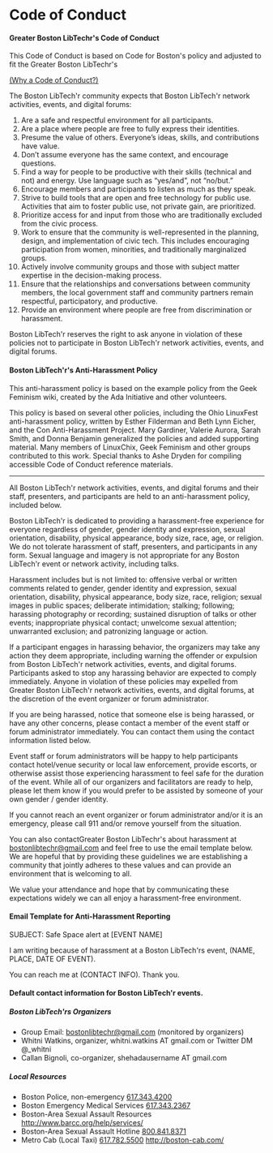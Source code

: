 Code of Conduct
===============

#### Greater Boston LibTechr's Code of Conduct
This Code of Conduct is based on Code for Boston's policy and adjusted to fit the Greater Boston LibTechr's

[(Why a Code of Conduct?)](http://incisive.nu/2014/codes-of-conduct/)

The Boston LibTech'r community expects that Boston LibTech'r network activities, events, and digital forums:

1. Are a safe and respectful environment for all participants.
2. Are a place where people are free to fully express their identities.
3. Presume the value of others. Everyone’s ideas, skills, and contributions have value.
4. Don’t assume everyone has the same context, and encourage questions.
5. Find a way for people to be productive with their skills (technical and not) and energy. Use language such as “yes/and”, not “no/but.”
6. Encourage members and participants to listen as much as they speak.
7. Strive to build tools that are open and free technology for public use. Activities that aim to foster public use, not private gain, are prioritized.
8. Prioritize access for and input from those who are traditionally excluded from the civic process.
9. Work to ensure that the community is well-represented in the planning, design, and implementation of civic tech. This includes encouraging participation from women, minorities, and traditionally marginalized groups.
10. Actively involve community groups and those with subject matter expertise in the decision-making process.
11. Ensure that the relationships and conversations between community members, the local government staff and community partners remain respectful, participatory, and productive.
12. Provide an environment where people are free from discrimination or harassment.

Boston LibTech'r reserves the right to ask anyone in violation of these policies not to participate in Boston LibTech'r network activities, events, and digital forums.

#### Boston LibTech'r's Anti-Harassment Policy

This anti-harassment policy is based on the example policy from the Geek Feminism wiki, created by the Ada Initiative and other volunteers.

This policy is based on several other policies, including the Ohio LinuxFest anti-harassment policy, written by Esther Filderman and Beth Lynn Eicher, and the Con Anti-Harassment Project. Mary Gardiner, Valerie Aurora, Sarah Smith, and Donna Benjamin generalized the policies and added supporting material. Many members of LinuxChix, Geek Feminism and other groups contributed to this work. Special thanks to Ashe Dryden for compiling accessible Code of Conduct reference materials.

* * *

All Boston LibTech'r network activities, events, and digital forums and their staff, presenters, and participants are held to an anti-harassment policy, included below.

Boston LibTech'r is dedicated to providing a harassment-free experience for everyone regardless of gender, gender identity and expression, sexual orientation, disability, physical appearance, body size, race, age, or religion. We do not tolerate harassment of staff, presenters, and participants in any form. Sexual language and imagery is not appropriate for any Boston LibTech'r event or network activity, including talks.

Harassment includes but is not limited to: offensive verbal or written comments related to gender, gender identity and expression, sexual orientation, disability, physical appearance, body size, race, religion; sexual images in public spaces; deliberate intimidation; stalking; following; harassing photography or recording; sustained disruption of talks or other events; inappropriate physical contact; unwelcome sexual attention; unwarranted exclusion; and patronizing language or action.

If a participant engages in harassing behavior, the organizers may take any action they deem appropriate, including warning the offender or expulsion from Boston LibTech'r network activities, events, and digital forums. Participants asked to stop any harassing behavior are expected to comply immediately. Anyone in violation of these policies may expelled from Greater Boston LibTech'r network activities, events, and digital forums, at the discretion of the event organizer or forum administrator.

If you are being harassed, notice that someone else is being harassed, or have any other concerns, please contact a member of the event staff or forum administrator immediately. You can contact them using the contact information listed below.

Event staff or forum administrators will be happy to help participants contact hotel/venue security or local law enforcement, provide escorts, or otherwise assist those experiencing harassment to feel safe for the duration of the event. While all of our organizers and facilitators are ready to help, please let them know if you would prefer to be assisted by someone of your own gender / gender identity.

If you cannot reach an event organizer or forum administrator and/or it is an emergency, please call 911 and/or remove yourself from the situation.

You can also contactGreater Boston LibTechr's about harassment at bostonlibtechr@gmail.com and feel free to use the email template below. We are hopeful that by providing these guidelines we are establishing a community that jointly adheres to these values and can provide an environment that is welcoming to all.

We value your attendance and hope that by communicating these expectations widely we can all enjoy a harassment-free environment.

#### Email Template for Anti-Harassment Reporting

SUBJECT: Safe Space alert at [EVENT NAME]

I am writing because of harassment at a Boston LibTech'rs event, (NAME, PLACE, DATE OF EVENT).

You can reach me at (CONTACT INFO). Thank you.

#### Default contact information for Boston LibTech'r events.

##### Boston LibTech'rs Organizers
- Group Email: bostonlibtechr@gmail.com (monitored by organizers)
- Whitni Watkins, organizer, whitni.watkins AT gmail.com or Twitter DM @_whitni 
- Callan Bignoli, co-organizer, shehadausername AT gmail.com 

##### Local Resources

- Boston Police, non-emergency [617.343.4200](tel:617.343.4200)
- Boston Emergency Medical Services [617.343.2367](tel:617.343.2367)
- Boston-Area Sexual Assault Resources http://www.barcc.org/help/services/
- Boston-Area Sexual Assault Hotline [800.841.8371](tel:800.841.8371)
- Metro Cab (Local Taxi) [617.782.5500](tel:617.782.5500) http://boston-cab.com/
